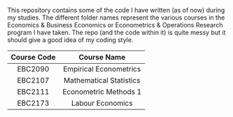 This repository contains some of the code I have written (as of now) during my studies. The different folder names represent the various courses in the Economics & Business Economics or Econometrics & Operations Research program I have taken. The repo (and the code within it) is quite messy but it should give a good idea of my coding style.

| Course Code | Course Name |
|:-----------:|:-----------:|
| EBC2090 | Empirical Econometrics   |
| EBC2107 | Mathematical Statistics  |
| EBC2111 | Econometric Methods 1    |
| EBC2173 | Labour Economics         |


